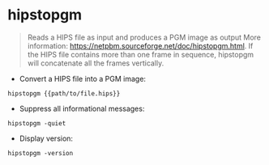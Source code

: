 # hipstopgm

> Reads a HIPS file as input and produces a PGM image as output
> More information: <https://netpbm.sourceforge.net/doc/hipstopgm.html>.
> If the HIPS file contains more than one frame in sequence, hipstopgm will concatenate all the frames vertically.

- Convert a HIPS file into a PGM image:

`hipstopgm {{path/to/file.hips}}`

- Suppress all informational messages:

`hipstopgm -quiet`

- Display version:

`hipstopgm -version`

